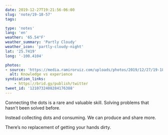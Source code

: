 ```yaml
---
date: 2019-12-27T19:21:56-06:00
slug: 'note/19-18-57'
tags:

type: 'notes'
lang: 'en'
weather: '65.54°F'
weather_summary: 'Partly Cloudy'
weather_icon: 'partly-cloudy-night'
lat: '25.7419'
long: '-100.4104'

photos:
- source: 'https://media.ramiroruiz.com/uploads/photos/2019/12/27/19-18-57/knowledge-vs-experience.jpeg'
  alt: Knowledge vs experience
syndication_links:
    - https://brid.gy/publish/twitter
tweet_id: '1210732408284176388'
---
```

Connecting the dots is a rare and valuable skill. Solving problems that hasn't been solved before. 

Instead collecting dots and consuming. We can produce and share more.

There’s no replacement of getting your hands dirty.